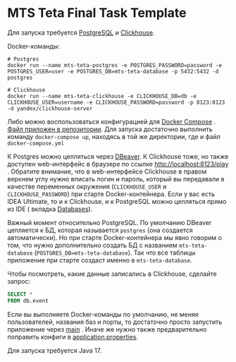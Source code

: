 # MTS Teta Final Task Template

Для запуска требуется [PostgreSQL](https://www.postgresql.org/)
и [Clickhouse](https://clickhouse.com/).

Docker-команды:

```shell
# Postgres
docker run --name mts-teta-postgres -e POSTGRES_PASSWORD=password -e POSTGRES_USER=user -e POSTGRES_DB=mts-teta-database -p 5432:5432 -d postgres

# Clickhouse
docker run --name mts-teta-clickhouse -e CLICKHOUSE_DB=db -e CLICKHOUSE_USER=username -e CLICKHOUSE_PASSWORD=password -p 8123:8123 -d yandex/clickhouse-server
```

Либо можно воспользоваться конфигурацией для [Docker Compose](https://docs.docker.com/compose/)
. [Файл приложен в репозитории](docker-compose.yml). Для запуска достаточно выполнить
команду `docker-compose up`, находясь в той же директории, где и файл `docker-compose.yml`

К Postgres можно цепляться через [DBeaver](https://dbeaver.io/). К Clickhouse тоже, но также
доступен web-интерфейс в браузере по ссылке [http://localhost:8123/play](http://localhost:8123/play)
. Обратите внимание, что в web-интерфейсе Clickhouse в правом верхнем углу нужно вписать логин и
пароль, который вы передавали в качестве переменных окружения (`CLICKHOUSE_USER`
и `CLICKHOUSE_PASSWORD`) при старте Docker-контейнера. Если у вас есть IDEA Ultimate, то и к
Clickhouse, и к PostgreSQL можно цепляться прямо из IDE (
вкладка [Databases](https://www.jetbrains.com/help/idea/database-tool-window.html)).

Важный момент относительно PostgreSQL. По умолчанию DBeaver цепляется к БД, которая
называется `postgres` (она создается автоматически). Но при старте Docker-контейнера мы явно говорим
о том, что нужно дополнительно создать БД с
названием `mts-teta-database` (`POSTGRES_DB=mts-teta-database`). Так что все таблицы приложение при
старте создаст именно в `mts-teta-database`.

Чтобы посмотреть, какие данные записались в Clickhouse, сделайте запрос:

```sql
SELECT *
FROM db.event
```

Если вы выполняете Docker-команды по умолчанию, не меняя пользователей, названия баз и порты, то
достаточно просто запустить приложение через [main](src/main/java/com/mts/teta/DemoApplication.java)
. Иначе же нужно также предварительно поправить конфиги
в [application.properties](src/main/resources/application.properties).

Для запуска требуется Java 17. 
